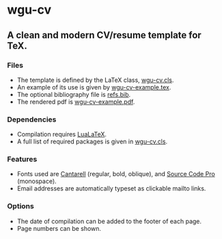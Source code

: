 # wgu-cv

## A clean and modern CV/resume template for TeX.

### Files
- The template is defined by the LaTeX class, [wgu-cv.cls].
- An example of its use is given by [wgu-cv-example.tex].
- The optional bibliography file is [refs.bib].
- The rendered pdf is [wgu-cv-example.pdf].

### Dependencies
- Compilation requires [LuaLaTeX].
- A full list of required packages is given in [wgu-cv.cls].

### Features
- Fonts used are [Cantarell] (regular, bold, oblique), and [Source Code Pro] (monospace).
- Email addresses are automatically typeset as clickable mailto links.

### Options
- The date of compilation can be added to the footer of each page.
- Page numbers can be shown.

[wgu-cv.cls]: ./wgu-cv.cls
[wgu-cv-example.tex]: ./wgu-cv-example.tex
[refs.bib]: ./refs.bib
[wgu-cv-example.pdf]: ./wgu-cv-example.pdf
[Source Code Pro]: https://ctan.org/tex-archive/fonts/sourcecodepro
[Cantarell]: https://ctan.org/pkg/cantarell
[LuaLaTeX]: http://www.luatex.org 
